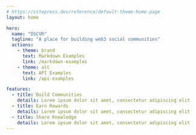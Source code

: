 ```yaml
---
# https://vitepress.dev/reference/default-theme-home-page
layout: home

hero:
  name: "DSCVR"
  tagline: "A place for building web3 social communities"
  actions:
    - theme: brand
      text: Markdown Examples
      link: /markdown-examples
    - theme: alt
      text: API Examples
      link: /api-examples

features:
  - title: Build Communities
    details: Lorem ipsum dolor sit amet, consectetur adipiscing elit
  - title: Earn Rewards
    details: Lorem ipsum dolor sit amet, consectetur adipiscing elit
  - title: Share Knowledge
    details: Lorem ipsum dolor sit amet, consectetur adipiscing elit
---
```

